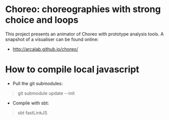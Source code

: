 # Choreo: choreographies with strong choice and loops

This project presents an animator of Choreo with prototype analysis tools.
A snapshot of a visualiser can be found online:
 - http://arcalab.github.io/choreo/


How to compile local javascript
==============
* Pull the git submodules:

> git submodule update --init

* Compile with sbt:

> sbt fastLinkJS

